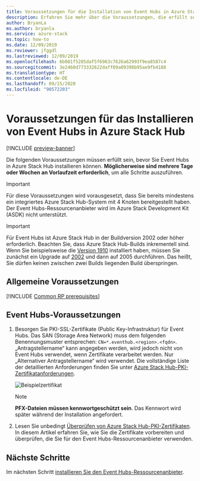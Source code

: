 ```yaml
---
title: Voraussetzungen für die Installation von Event Hubs in Azure Stack Hub
description: Erfahren Sie mehr über die Voraussetzungen, die erfüllt sein müssen, bevor Sie den Event Hubs-Ressourcenanbieter in Azure Stack Hub installieren.
author: BryanLa
ms.author: bryanla
ms.service: azure-stack
ms.topic: how-to
ms.date: 12/09/2019
ms.reviewer: jfggdl
ms.lastreviewed: 12/09/2019
ms.openlocfilehash: 6b081f5285daf5f6963c7626a62993f9ea8587c4
ms.sourcegitcommit: 3e2460d773332622daff09a09398b95ae9fb4188
ms.translationtype: HT
ms.contentlocale: de-DE
ms.lasthandoff: 09/15/2020
ms.locfileid: "90572203"
---
```

# <a name="prerequisites-for-installing-event-hubs-on-azure-stack-hub"></a>Voraussetzungen für das Installieren von Event Hubs in Azure Stack Hub

[!INCLUDE [preview-banner](../includes/event-hubs-preview.md)]

Die folgenden Voraussetzungen müssen erfüllt sein, bevor Sie Event Hubs in Azure Stack Hub installieren können. **Möglicherweise sind mehrere Tage oder Wochen an Vorlaufzeit erforderlich**, um alle Schritte auszuführen.

> [!IMPORTANT]
> Für diese Voraussetzungen wird vorausgesetzt, dass Sie bereits mindestens ein integriertes Azure Stack Hub-System mit 4 Knoten bereitgestellt haben. Der Event Hubs-Ressourcenanbieter wird im Azure Stack Development Kit (ASDK) nicht unterstützt.

> [!IMPORTANT]
> Für Event Hubs ist Azure Stack Hub in der Buildversion 2002 oder höher erforderlich. Beachten Sie, dass Azure Stack Hub-Builds inkrementell sind. Wenn Sie beispielsweise die [Version 1910](./release-notes.md?view=azs-1910#1910-build-reference) installiert haben, müssen Sie zunächst ein Upgrade auf [2002](./release-notes.md?view=azs-2002#2002-build-reference) und dann auf 2005 durchführen. Das heißt, Sie dürfen keinen zwischen zwei Builds liegenden Build überspringen.

## <a name="common-prerequisites"></a>Allgemeine Voraussetzungen

[!INCLUDE [Common RP prerequisites](../includes/marketplace-resource-provider-prerequisites.md)]

## <a name="event-hubs-prerequisites"></a>Event Hubs-Voraussetzungen

1. Besorgen Sie PKI-SSL-Zertifikate (Public Key-Infrastruktur) für Event Hubs. Das SAN (Storage Area Network) muss dem folgenden Benennungsmuster entsprechen: `CN=*.eventhub.<region>.<fqdn>`. „Antragstellername“ kann angegeben werden, wird jedoch nicht von Event Hubs verwendet, wenn Zertifikate verarbeitet werden. Nur „Alternativer Antragstellername“ wird verwendet. Die vollständige Liste der detaillierten Anforderungen finden Sie unter [Azure Stack Hub-PKI-Zertifikatanforderungen](azure-stack-pki-certs.md).  

   ![Beispielzertifikat](media/event-hubs-rp-prerequisites/certificate-example.png)

   > [!NOTE]
   > **PFX-Dateien müssen kennwortgeschützt sein**. Das Kennwort wird später während der Installation angefordert.

2. Lesen Sie unbedingt [Überprüfen von Azure Stack Hub-PKI-Zertifikaten](azure-stack-validate-pki-certs.md). In diesem Artikel erfahren Sie, wie Sie die Zertifikate vorbereiten und überprüfen, die Sie für den Event Hubs-Ressourcenanbieter verwenden. 

## <a name="next-steps"></a>Nächste Schritte

Im nächsten Schritt [installieren Sie den Event Hubs-Ressourcenanbieter](event-hubs-rp-install.md).
